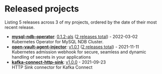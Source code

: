 # Released projects

Listing <!-- releases_count starts -->5<!-- releases_count ends --> releases across <!-- project_count starts -->3<!-- project_count ends --> of my projects, ordered by the date of their most recent release.

<!-- recent_releases starts -->
* **[mysql-ndb-operator](https://github.com/asaintsever/mysql-ndb-operator)**: [0.1.2-als](https://github.com/asaintsever/mysql-ndb-operator/releases/tag/release-als-0.1.2)  ([2 releases total](https://github.com/asaintsever/mysql-ndb-operator/releases)) - 2022-03-02
<br />Kubernetes Operator for MySQL NDB Cluster.
* **[open-vault-agent-injector](https://github.com/asaintsever/open-vault-agent-injector)**: [v1.0.1](https://github.com/asaintsever/open-vault-agent-injector/releases/tag/v1.0.1)  ([2 releases total](https://github.com/asaintsever/open-vault-agent-injector/releases)) - 2021-11-11
<br />Kubernetes admission webhook for secure, seamless and dynamic handling of secrets in your applications
* **[kafka-connect-http-sink](https://github.com/asaintsever/kafka-connect-http-sink)**: [v1.0.0](https://github.com/asaintsever/kafka-connect-http-sink/releases/tag/v1.0.0) - 2021-09-23
<br />HTTP Sink connector for Kafka Connect
<!-- recent_releases ends -->
